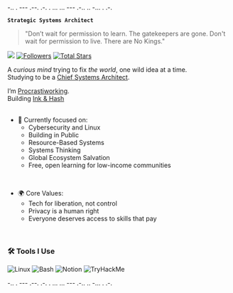 -.. .    --- .--. .-. . ... ... ---    .-.. .. -... . .-. 

**`Strategic Systems Architect`**
> "Don’t wait for permission to learn. The gatekeepers are gone. Don't wait for permission to live. There are No Kings."

![](https://komarev.com/ghpvc/?username=pavarty&label=VISITORS&color=E1AD0E&style=for-the-badge)
 [![Followers](https://custom-icon-badges.demolab.com/github/followers/pavarty?color=236ad3&labelColor=1155ba&style=for-the-badge&logo=person-add&label=Follow&logoColor=white)](https://github.com/pavarty?tab=followers)
[![Total Stars](https://custom-icon-badges.demolab.com/github/stars/pavarty?color=55960c&style=for-the-badge&labelColor=488207&logo=star)](https://github.com/pavarty?tab=repositories&sort=stargazers)


A *curious mind* trying to fix *the world*, one wild idea at a time.<br>
Studying to be a [Chief Systems Architect](https://en.wikipedia.org/wiki/Systems_architect).

I’m [Procrastiworking](https://jessicahische.shop/products/procrastiworking-print).<br>
Building [Ink & Hash](https://nogoodbillie.notion.site/20f9c5918ada80529488f97f152e5425)<br>
<br>

- 🔭 Currently focused on:<br>
  - Cybersecurity and Linux
  - Building in Public
  - Resource-Based Systems
  - Systems Thinking
  - Global Ecosystem Salvation
  - Free, open learning for low-income communities

<br>

- 🌍 Core Values:
  - Tech for liberation, not control
  - Privacy is a human right
  - Everyone deserves access to skills that pay

<br>

### 🛠️ Tools I Use <br>
![Linux](https://img.shields.io/badge/Linux-FCC624?style=flat&logo=linux&logoColor=black)
![Bash](https://img.shields.io/badge/Bash-121011?style=flat&logo=gnubash)
![Notion](https://img.shields.io/badge/Notion-000000?style=flat&logo=notion&logoColor=white)
![TryHackMe](https://img.shields.io/badge/TryHackMe-212C42?style=flat&logo=tryhackme&logoColor=red)

                                                                                                                             
-.. .    --- .--. .-. . ... ... ---    .-.. .. -... . .-.                                                                            
